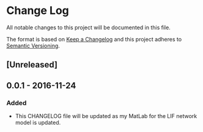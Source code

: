 # Change Log
All notable changes to this project will be documented in this file.

The format is based on [Keep a Changelog](http://keepachangelog.com/) 
and this project adheres to [Semantic Versioning](http://semver.org/).

## [Unreleased]

## 0.0.1 - 2016-11-24
### Added
- This CHANGELOG file will be updated as my MatLab for the LIF network model is updated.
